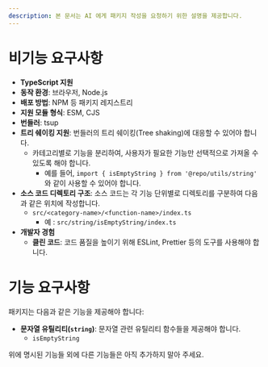 ```yaml
---
description: 본 문서는 AI 에게 패키지 작성을 요청하기 위한 설명을 제공합니다.
---
```


# 비기능 요구사항

- **TypeScript 지원**
- **동작 환경**: 브라우저, Node.js
- **배포 방법**: NPM 등 패키지 레지스트리
- **지원 모듈 형식**: ESM, CJS
- **번들러**: tsup
- **트리 쉐이킹 지원**: 번들러의 트리 쉐이킹(Tree shaking)에 대응할 수 있어야 합니다.
  - 카테고리별로 기능을 분리하여, 사용자가 필요한 기능만 선택적으로 가져올 수 있도록 해야 합니다.
    - 예를 들어, `import { isEmptyString } from '@repo/utils/string'` 와 같이 사용할 수 있어야 합니다.
- **소스 코드 디렉토리 구조**: 소스 코드는 각 기능 단위별로 디렉토리를 구분하여 다음과 같은 위치에 작성합니다.
  - `src/<category-name>/<function-name>/index.ts`
    - 예 : `src/string/isEmptyString/index.ts`
- **개발자 경험**
  - **클린 코드**: 코드 품질을 높이기 위해 ESLint, Prettier 등의 도구를 사용해야 합니다.

# 기능 요구사항

패키지는 다음과 같은 기능을 제공해야 합니다:

- **문자열 유틸리티(`string`)**: 문자열 관련 유틸리티 함수들을 제공해야 합니다.
  - `isEmptyString`

위에 명시된 기능들 외에 다른 기능들은 아직 추가하지 말아 주세요.
